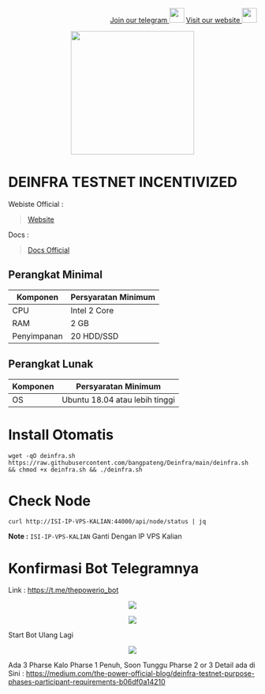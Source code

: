 <p style="font-size:14px" align="right">
<a href="https://t.me/bangpateng_group" target="_blank">Join our telegram <img src="https://user-images.githubusercontent.com/50621007/183283867-56b4d69f-bc6e-4939-b00a-72aa019d1aea.png" width="30"/></a>
<a href="https://bangpateng.com/" target="_blank">Visit our website <img src="https://user-images.githubusercontent.com/38981255/184068977-2d456b1a-9b50-4b75-a0a7-4909a7c78991.png" width="30"/></a>
</p>

<p align="center">
  <img height="250" height="250" src="https://user-images.githubusercontent.com/38981255/198820722-9f95bc3c-2963-4bda-8886-33c6ce89b13b.PNG">
</p>

# DEINFRA TESTNET INCENTIVIZED

Webiste Official :
> [Website](https://thepower.io/)

Docs :
> [Docs Official](https://doc.thepower.io/docs/Maintain/testnet-start/)

## Perangkat Minimal

|  Komponen |  Persyaratan Minimum |
| ------------ | ------------ |
| CPU  | Intel 2 Core  |
| RAM | 2 GB  |
| Penyimpanan  | 20 HDD/SSD |

## Perangkat Lunak

|Komponen | Persyaratan Minimum |
| ------------ | ------------ |
| OS |  Ubuntu 18.04 atau lebih tinggi | 

# Install Otomatis

```
wget -qO deinfra.sh https://raw.githubusercontent.com/bangpateng/Deinfra/main/deinfra.sh && chmod +x deinfra.sh && ./deinfra.sh
```

# Check Node

```
curl http://ISI-IP-VPS-KALIAN:44000/api/node/status | jq
```

**Note :** `ISI-IP-VPS-KALIAN` Ganti Dengan IP VPS Kalian

# Konfirmasi Bot Telegramnya

Link : https://t.me/thepowerio_bot

<p align="center">
  <img height="auto" height="auto" src="https://user-images.githubusercontent.com/38981255/198828695-df9bff55-b54f-4046-9c77-7bae1629d34d.png">
</p>

<p align="center">
  <img height="auto" height="auto" src="https://user-images.githubusercontent.com/38981255/198828604-9a968083-b70a-4c81-af23-8fca09b79507.png">
</p>

Start Bot Ulang Lagi

<p align="center">
  <img height="auto" height="auto" src="https://user-images.githubusercontent.com/38981255/198828923-e591b757-cc03-4648-a524-42a79839ff91.png">
</p>

Ada 3 Pharse Kalo Pharse 1 Penuh, Soon Tunggu Pharse 2 or 3 Detail ada di Sini : https://medium.com/the-power-official-blog/deinfra-testnet-purpose-phases-participant-requirements-b06df0a14210

